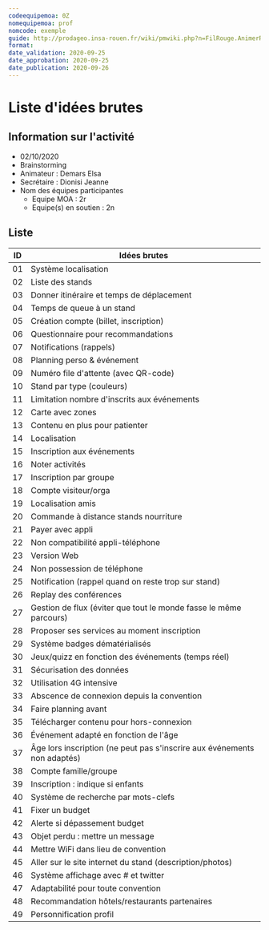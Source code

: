 ```yaml
---
codeequipemoa: 0Z
nomequipemoa: prof
nomcode: exemple
guide: http://prodageo.insa-rouen.fr/wiki/pmwiki.php?n=FilRouge.AnimerRemueMeninge
format:
date_validation: 2020-09-25
date_approbation: 2020-09-25
date_publication: 2020-09-26
---
```


# Liste d'idées brutes

## Information sur l'activité
- 02/10/2020
- Brainstorming
- Animateur : Demars Elsa
- Secrétaire : Dionisi Jeanne
- Nom des équipes participantes
  - Equipe MOA : 2r
  - Equipe(s) en soutien : 2n

## Liste

| ID | Idées brutes                                                             |
|----|--------------------------------------------------------------------------|
| 01 | Système localisation                                                     |
| 02 | Liste des stands                                                         |
| 03 | Donner itinéraire et temps de déplacement                                |
| 04 | Temps de queue à un stand                                                |
| 05 | Création compte (billet, inscription)                                    |
| 06 | Questionnaire pour recommandations                                       |
| 07 | Notifications (rappels)                                                  |
| 08 | Planning perso & événement                                               |
| 09 | Numéro file d'attente (avec QR-code)                                     |
| 10 | Stand par type (couleurs)                                                |
| 11 | Limitation nombre d'inscrits aux événements                              |
| 12 | Carte avec zones                                                         |
| 13 | Contenu en plus pour patienter                                           |
| 14 | Localisation                                                             |
| 15 | Inscription aux événements                                               |
| 16 | Noter activités                                                          |
| 17 | Inscription par groupe                                                   |
| 18 | Compte visiteur/orga                                                     |
| 19 | Localisation amis                                                        |
| 20 | Commande à distance stands nourriture                                    |
| 21 | Payer avec appli                                                         |
| 22 | Non compatibilité appli-téléphone                                        |
| 23 | Version Web                                                              |
| 24 | Non possession de téléphone                                              |
| 25 | Notification (rappel quand on reste trop sur stand)                      |
| 26 | Replay des conférences                                                   |
| 27 | Gestion de flux (éviter que tout le monde fasse le même parcours)        |
| 28 | Proposer ses services au moment inscription                              |
| 29 | Système badges dématérialisés                                            |
| 30 | Jeux/quizz en fonction des événements (temps réel)                       |
| 31 | Sécurisation des données                                                 |
| 32 | Utilisation 4G intensive                                                 |
| 33 | Abscence de connexion depuis la convention                               |
| 34 | Faire planning avant                                                     |
| 35 | Télécharger contenu pour hors-connexion                                  |
| 36 | Événement adapté en fonction de l'âge                                    |
| 37 | Âge lors inscription (ne peut pas s'inscrire aux événements non adaptés) |
| 38 | Compte famille/groupe                                                    |
| 39 | Inscription : indique si enfants                                         |
| 40 | Système de recherche par mots-clefs                                      |
| 41 | Fixer un budget                                                          |
| 42 | Alerte si dépassement budget                                             |
| 43 | Objet perdu : mettre un message                                          |
| 44 | Mettre WiFi dans lieu de convention                                      |
| 45 | Aller sur le site internet du stand (description/photos)                 |
| 46 | Système affichage avec # et twitter                                      |
| 47 | Adaptabilité pour toute convention                                       |
| 48 | Recommandation hôtels/restaurants partenaires                            |
| 49 | Personnification profil                                                  |
